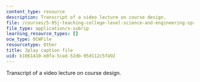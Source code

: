 ```yaml
---
content_type: resource
description: Transcript of a video lecture on course design.
file: /courses/5-95j-teaching-college-level-science-and-engineering-spring-2009/b1061410e0fa5cad52db95d112c5f492_V-eWuHXZGnw.srt
file_type: application/x-subrip
learning_resource_types: []
ocw_type: OCWFile
resourcetype: Other
title: 3play caption file
uid: b1061410-e0fa-5cad-52db-95d112c5f492
---
```

Transcript of a video lecture on course design.

